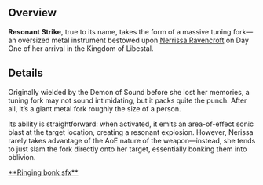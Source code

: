 <!-- title: Resonant Strike -->
<!-- quote: There I made a loud noise, now they'll be able to find us -->
<!-- chapters: -1 -->
<!-- images: (Nerissa's first time wielding Resonant Strike), (Resonant Strike viewed from the inventory), (Resonant Strike's ability activated) -->
<!-- model: true -->

## Overview

**Resonant Strike**, true to its name, takes the form of a massive tuning fork—an oversized metal instrument bestowed upon [Nerrissa Ravencroft](#entry:nerissa-entry) on Day One of her arrival in the Kingdom of Libestal.

## Details

Originally wielded by the Demon of Sound before she lost her memories, a tuning fork may not sound intimidating, but it packs quite the punch. After all, it’s a giant metal fork roughly the size of a person.

Its ability is straightforward: when activated, it emits an area-of-effect sonic blast at the target location, creating a resonant explosion. However, Nerissa rarely takes advantage of the AoE nature of the weapon—instead, she tends to just slam the fork directly onto her target, essentially bonking them into oblivion.

[\*\*Ringing bonk sfx\*\*](#embed:https://www.youtube.com/live/DDwNcYCtAXw?feature=shared&t=1628)
